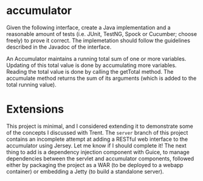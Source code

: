 # accumulator

Given the following interface, create a Java implementation and a reasonable amount of tests (i.e. JUnit, TestNG, Spock or Cucumber; choose freely) to prove it correct. The implemetation should follow the guidelines described in the Javadoc of the interface.

An Accumulator maintains a running total sum of one or more variables. Updating of this total value is done by accumulating more variables. Reading the total value is done by calling the getTotal method. The accumulate method returns the sum of its arguments (which is added to the total running value).

# Extensions

This project is minimal, and I considered extending it to demonstrate some of the concepts I discussed with Trent. The `server` branch of this project contains an incomplete attempt at adding a RESTful web interface to the accumulator using Jersey. Let me know if I should complete it! The next thing to add is a dependency injection component with Guice, to manage dependencies between the servlet and accumulator components, followed either by packaging the project as a WAR (to be deployed to a webapp container) or embedding a Jetty (to build a standalone server).
